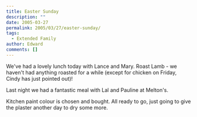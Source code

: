 ```yaml
---
title: Easter Sunday
description: ""
date: 2005-03-27
permalink: 2005/03/27/easter-sunday/
tags:
  - Extended Family
author: Edward
comments: []
---
```


We\'ve had a lovely lunch today with Lance and Mary. Roast Lamb - we
haven\'t had anything roasted for a while (except for chicken on Friday,
Cindy has just pointed out)!

Last night we had a fantastic meal with Lal and Pauline at Melton\'s.

Kitchen paint colour is chosen and bought. All ready to go, just going
to give the plaster another day to dry some more.

